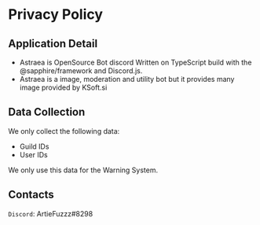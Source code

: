 # Privacy Policy

## Application Detail

* Astraea is OpenSource Bot discord Written on TypeScript build with the @sapphire/framework and Discord.js.
* Astraea is a image, moderation and utility bot but it provides many image provided by KSoft.si

## Data Collection

We only collect the following data:

* Guild IDs
* User IDs

We only use this data for the Warning System.

## Contacts

`Discord`: ArtieFuzzz#8298
